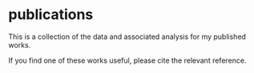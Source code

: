 # publications
This is a collection of the data and associated analysis for my published works.

If you find one of these works useful, please cite the relevant reference. 
